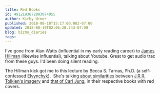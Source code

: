 ```yaml
---
title: Red Books
id: 4912193872993074055
author: Kirby Urner
published: 2018-08-18T15:17:00.002-07:00
updated: 2018-08-19T02:06:28.743-07:00
blog: bizmo_diaries
tags: 
---
```


I've gone from Alan Watts (influential in my early reading career) to [James Hillman](https://youtu.be/l6oh14vfhlI) (likewise influential), talking about Youtube.  Great to get audio trax from these guys.  I'd been doing silent reading.

The Hillman kick got me to this lecture by Becca S. Tarnas, Ph.D. (a self-confessed [Elvynchyk](https://controlroom.blogspot.com/2009/01/at-work.html)).  She's talking [about similarities](https://mybizmo.blogspot.com/2016/10/science-fiction-future.html) between [J.R.R. Tolkien's imagery](http://controlroom.blogspot.com/2006/09/toontalk.html) and [that of Carl Jung](https://controlroom.blogspot.com/2014/10/red-book-not-maos.html), in their respective books with red covers.